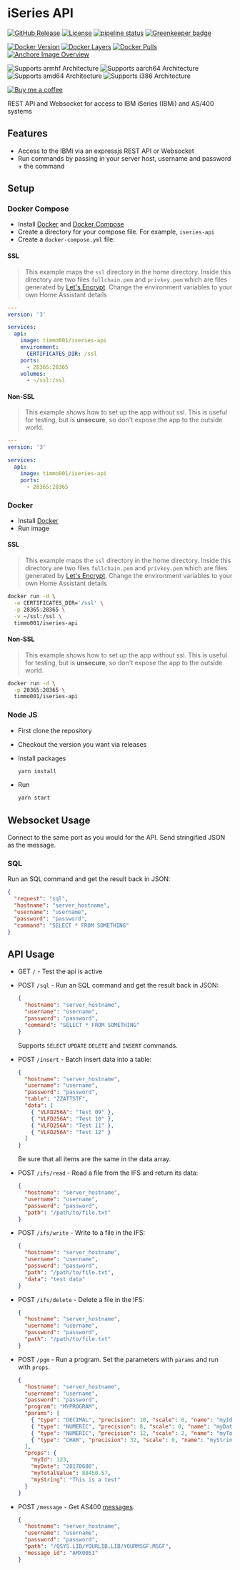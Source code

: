 # iSeries API

[![GitHub Release](https://img.shields.io/github/release/timmo001/iseries-api.svg)](https://github.com/timmo001/iseries-api/releases)
[![License](https://img.shields.io/github/license/timmo001/iseries-api.svg)](LICENSE.md)
[![pipeline status](https://gitlab.com/timmo/iseries-api/badges/master/pipeline.svg)](https://gitlab.com/timmo/iseries-api/commits/master)
[![Greenkeeper badge](https://badges.greenkeeper.io/timmo001/iseries-api.svg)](https://greenkeeper.io/)

[![Docker Version][version-shield]][microbadger]
[![Docker Layers][layers-shield]][microbadger]
[![Docker Pulls][pulls-shield]][dockerhub]
[![Anchore Image Overview][anchore-shield]][anchore]

![Supports armhf Architecture][armhf-shield]
![Supports aarch64 Architecture][aarch64-shield]
![Supports amd64 Architecture][amd64-shield]
![Supports i386 Architecture][i386-shield]

[![Buy me a coffee][buymeacoffee-shield]][buymeacoffee]

REST API and Websocket for access to IBM iSeries (IBMi) and AS/400 systems

## Features

- Access to the IBMi via an expressjs REST API or Websocket
- Run commands by passing in your server host, username and password + the
 command

## Setup

### Docker Compose

- Install [Docker](https://www.docker.com/community-edition) and
 [Docker Compose](https://docs.docker.com/compose/install/)
- Create a directory for your compose file. For example, `iseries-api`
- Create a `docker-compose.yml` file:

#### SSL

> This example maps the `ssl` directory in the home directory.
> Inside this directory are two files `fullchain.pem` and `privkey.pem`
> which are files generated by [Let's Encrypt](https://letsencrypt.org/).
> Change the environment variables to your own Home Assistant details

```yaml
---
version: '3'

services:
  api:
    image: timmo001/iseries-api
    environment:
      CERTIFICATES_DIR: /ssl
    ports:
      - 28365:28365
    volumes:
      - ~/ssl:/ssl
```

#### Non-SSL

> This example shows how to set up the app without ssl. This is useful for
> testing, but is **unsecure**, so don't expose the app to the outside
> world.

```yaml
---
version: '3'

services:
  api:
    image: timmo001/iseries-api
    ports:
      - 28365:28365
```

### Docker

- Install [Docker](https://www.docker.com/community-edition)
- Run image

#### SSL

> This example maps the `ssl` directory in the home directory.
> Inside this directory are two files `fullchain.pem` and `privkey.pem`
> which are files generated by [Let's Encrypt](https://letsencrypt.org/).
> Change the environment variables to your own Home Assistant details

```bash
docker run -d \
  -e CERTIFICATES_DIR='/ssl' \
  -p 28365:28365 \
  -v ~/ssl:/ssl \
  timmo001/iseries-api
```

#### Non-SSL

> This example shows how to set up the app without ssl. This is useful for
> testing, but is **unsecure**, so don't expose the app to the outside
> world.

```bash
docker run -d \
  -p 28365:28365 \
  timmo001/iseries-api
```

### Node JS

- First clone the repository
- Checkout the version you want via releases
- Install packages

  ```bash
  yarn install
  ```

- Run

  ```bash
  yarn start
  ```

## Websocket Usage

Connect to the same port as you would for the API. Send stringified JSON as
 the message.

### SQL

Run an SQL command and get the result back in JSON:

```json
{
  "request": "sql",
  "hostname": "server_hostname",
  "username": "username",
  "password": "password",
  "command": "SELECT * FROM SOMETHING"
}
```

## API Usage

- GET `/` - Test the api is active

- POST `/sql` - Run an SQL command and get the result back in JSON:

  ```json
  {
    "hostname": "server_hostname",
    "username": "username",
    "password": "password",
    "command": "SELECT * FROM SOMETHING"
  }
  ```

  Supports `SELECT` `UPDATE` `DELETE` and `INSERT` commands.

- POST `/insert` - Batch insert data into a table:

  ```json
  {
    "hostname": "server_hostname",
    "username": "username",
    "password": "password",
    "table": "ZZATTSTF",
    "data": [
      { "VLFD256A": "Test 09" },
      { "VLFD256A": "Test 10" },
      { "VLFD256A": "Test 11" },
      { "VLFD256A": "Test 12" }
    ]
  }
  ```

  Be sure that all items are the same in the data array.

- POST `/ifs/read` - Read a file from the IFS and return its data:

  ```json
  {
    "hostname": "server_hostname",
    "username": "username",
    "password": "password",
    "path": "/path/to/file.txt"
  }
  ```

- POST `/ifs/write` - Write to a file in the IFS:

  ```json
  {
    "hostname": "server_hostname",
    "username": "username",
    "password": "password",
    "path": "/path/to/file.txt",
    "data": "test data"
  }
  ```

- POST `/ifs/delete` - Delete a file in the IFS:

  ```json
  {
    "hostname": "server_hostname",
    "username": "username",
    "password": "password",
    "path": "/path/to/file.txt"
  }
  ```

- POST `/pgm` - Run a program. Set the parameters with `params` and run with `props`.

  ```json
  {
    "hostname": "server_hostname",
    "username": "username",
    "password": "password",
    "program": "MYPROGRAM",
    "params": [
      { "type": "DECIMAL", "precision": 10, "scale": 0, "name": "myId" },
      { "type": "NUMERIC", "precision": 8, "scale": 0, "name": "myDate" },
      { "type": "NUMERIC", "precision": 12, "scale": 2, "name": "myTotalValue" },
      { "type": "CHAR", "precision": 32, "scale": 0, "name": "myString" }
    ],
    "props": {
      "myId": 123,
      "myDate": "20170608",
      "myTotalValue": 88450.57,
      "myString": "This is a test"
    }
  }
  ```

- POST `/message` - Get AS400
 [messages](https://javadoc.midrange.com/jtopen/index.html?com/ibm/as400/access/MessageFile.html).

  ```json
  {
    "hostname": "server_hostname",
    "username": "username",
    "password": "password",
    "path": "/QSYS.LIB/YOURLIB.LIB/YOURMSGF.MSGF",
    "message_id": "AMX0051"
  }
  ```

[aarch64-shield]: https://img.shields.io/badge/aarch64-yes-green.svg
[amd64-shield]: https://img.shields.io/badge/amd64-yes-green.svg
[armhf-shield]: https://img.shields.io/badge/armhf-yes-green.svg
[i386-shield]: https://img.shields.io/badge/i386-yes-green.svg
[anchore-shield]: https://anchore.io/service/badges/image/023a2818b2274b9bb3a7dae5eeb75a6f523c44b2827a7d624a86a2c05f72106a
[anchore]: https://anchore.io/image/dockerhub/timmo001%2Fiseries-api%3Alatest
[dockerhub]: https://hub.docker.com/r/timmo001/iseries-api
[layers-shield]: https://images.microbadger.com/badges/image/timmo001/iseries-api.svg
[microbadger]: https://microbadger.com/images/timmo001/iseries-api
[pulls-shield]: https://img.shields.io/docker/pulls/timmo001/iseries-api.svg
[version-shield]: https://images.microbadger.com/badges/version/timmo001/iseries-api.svg
[buymeacoffee-shield]: https://www.buymeacoffee.com/assets/img/guidelines/download-assets-sm-2.svg
[buymeacoffee]: https://www.buymeacoffee.com/timmo
